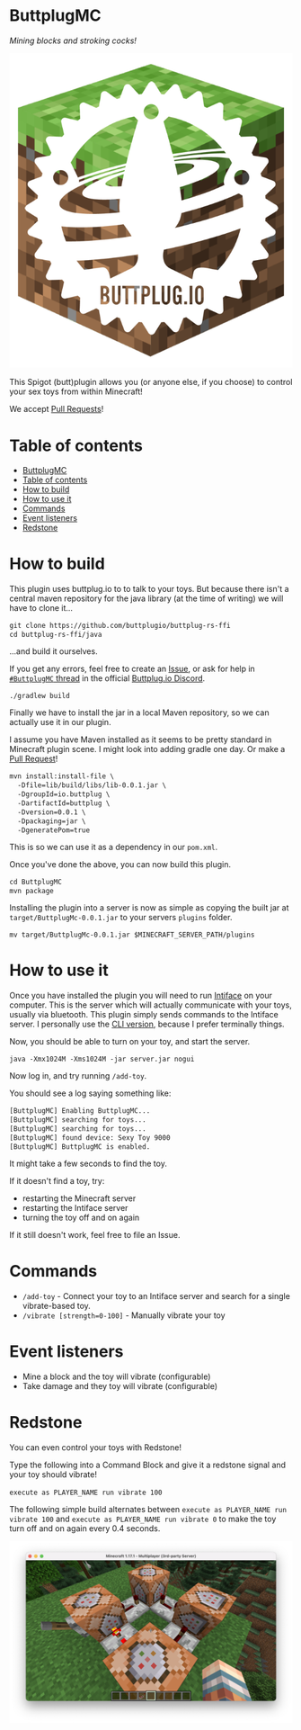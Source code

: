 # ButtplugMC

_Mining blocks and stroking cocks!_

![logo.png](./images/logo.png)

This Spigot (butt)plugin allows you (or anyone else, if you choose) to control your sex toys from within Minecraft!

We accept [Pull Requests](/pulls)!

# Table of contents

- [ButtplugMC](#buttplugmc)
- [Table of contents](#table-of-contents)
- [How to build](#how-to-build)
- [How to use it](#how-to-use-it)
- [Commands](#commands)
- [Event listeners](#event-listeners)
- [Redstone](#redstone)

# How to build

This plugin uses buttplug.io to to talk to your toys. But because there isn't a central maven repository for the java library (at the time of writing) we will have to clone it...

```
git clone https://github.com/buttplugio/buttplug-rs-ffi
cd buttplug-rs-ffi/java
```

...and build it ourselves.

If you get any errors, feel free to create an [Issue](/issues), or ask for help in [`#ButtplugMC` thread](https://discord.com/channels/353303527587708932/909969954781151304) in the official [Buttplug.io Discord](https://discord.buttplug.io).

```
./gradlew build
```

Finally we have to install the jar in a local Maven repository, so we can actually use it in our plugin.

I assume you have Maven installed as it seems to be pretty standard in Minecraft plugin scene. I might look into adding gradle one day. Or make a [Pull Request](/pulls)!

```
mvn install:install-file \
  -Dfile=lib/build/libs/lib-0.0.1.jar \
  -DgroupId=io.buttplug \
  -DartifactId=buttplug \
  -Dversion=0.0.1 \
  -Dpackaging=jar \
  -DgeneratePom=true
```

This is so we can use it as a dependency in our `pom.xml`.

Once you've done the above, you can now build this plugin.

```
cd ButtplugMC
mvn package
```

Installing the plugin into a server is now as simple as copying the built jar at `target/ButtplugMc-0.0.1.jar` to your servers `plugins` folder.

```
mv target/ButtplugMc-0.0.1.jar $MINECRAFT_SERVER_PATH/plugins
```

# How to use it

Once you have installed the plugin you will need to run [Intiface](https://intiface.com/desktop/) on your computer. This is the server which will actually communicate with your toys, usually via bluetooth. This plugin simply sends commands to the Intiface server. I personally use the [CLI version](https://github.com/intiface/intiface-cli-rs), because I prefer terminally things.

Now, you should be able to turn on your toy, and start the server.

```
java -Xmx1024M -Xms1024M -jar server.jar nogui
```

Now log in, and try running `/add-toy`.

You should see a log saying something like:

```
[ButtplugMC] Enabling ButtplugMC...
[ButtplugMC] searching for toys...
[ButtplugMC] searching for toys...
[ButtplugMC] found device: Sexy Toy 9000
[ButtplugMC] ButtplugMC is enabled.
```

It might take a few seconds to find the toy.

If it doesn't find a toy, try:

- restarting the Minecraft server
- restarting the Intiface server
- turning the toy off and on again

If it still doesn't work, feel free to file an Issue.

# Commands

- `/add-toy` - Connect your toy to an Intiface server and search for a single vibrate-based toy.
- `/vibrate [strength=0-100]` - Manually vibrate your toy

# Event listeners

- Mine a block and the toy will vibrate (configurable)
- Take damage and they toy will vibrate (configurable)

# Redstone

You can even control your toys with Redstone!

Type the following into a Command Block and give it a redstone signal and your toy should vibrate!

`execute as PLAYER_NAME run vibrate 100`

The following simple build alternates between `execute as PLAYER_NAME run vibrate 100` and `execute as PLAYER_NAME run vibrate 0` to make the toy turn off and on again every 0.4 seconds.

![command-blocks.png](./images/command-blocks.png)
